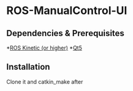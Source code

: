 # ROS-ManualControl-UI
## Dependencies & Prerequisites
  *[ROS Kinetic (or higher)](http://wiki.ros.org/ROS/Installation) 
  *[Qt5](https://www.qt.io/download)
## Installation
Clone it and catkin_make after 

